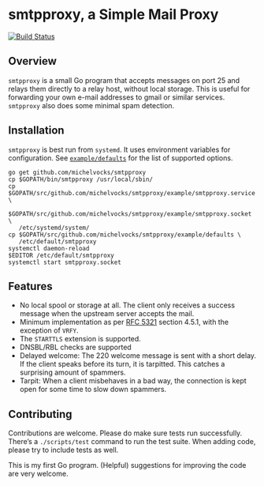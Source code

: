 # smtpproxy, a Simple Mail Proxy

[![Build Status](https://api.travis-ci.org/jorgenschaefer/smtpproxy.png?branch=master)](https://travis-ci.org/jorgenschaefer/smtpproxy)

## Overview

`smtpproxy` is a small Go program that accepts messages on port 25 and
relays them directly to a relay host, without local storage. This is
useful for forwarding your own e-mail addresses to gmail or similar
services. `smtpproxy` also does some minimal spam detection.

## Installation

`smtpproxy` is best run from `systemd`. It uses environment variables
for configuration. See [`example/defaults`](example/defaults) for the
list of supported options.

```
go get github.com/michelvocks/smtpproxy
cp $GOPATH/bin/smtpproxy /usr/local/sbin/
cp $GOPATH/src/github.com/michelvocks/smtpproxy/example/smtpproxy.service \
   $GOPATH/src/github.com/michelvocks/smtpproxy/example/smtpproxy.socket \
   /etc/systemd/system/
cp $GOPATH/src/github.com/michelvocks/smtpproxy/example/defaults \
   /etc/default/smtpproxy
systemctl daemon-reload
$EDITOR /etc/default/smtpproxy
systemctl start smtpproxy.socket
```

## Features

- No local spool or storage at all. The client only receives a success
  message when the upstream server accepts the mail.
- Minimum implementation as per
  [RFC 5321](https://www.ietf.org/rfc/rfc5321.txt) section 4.5.1, with
  the exception of `VRFY`.
- The `STARTTLS` extension is supported.
- DNSBL/RBL checks are supported
- Delayed welcome: The 220 welcome message is sent with a short delay.
  If the client speaks before its turn, it is tarpitted. This catches
  a surprising amount of spammers.
- Tarpit: When a client misbehaves in a bad way, the connection is
  kept open for some time to slow down spammers.

## Contributing

Contributions are welcome. Please do make sure tests run successfully.
There’s a `./scripts/test` command to run the test suite. When adding
code, please try to include tests as well.

This is my first Go program. (Helpful) suggestions for improving the
code are very welcome.
